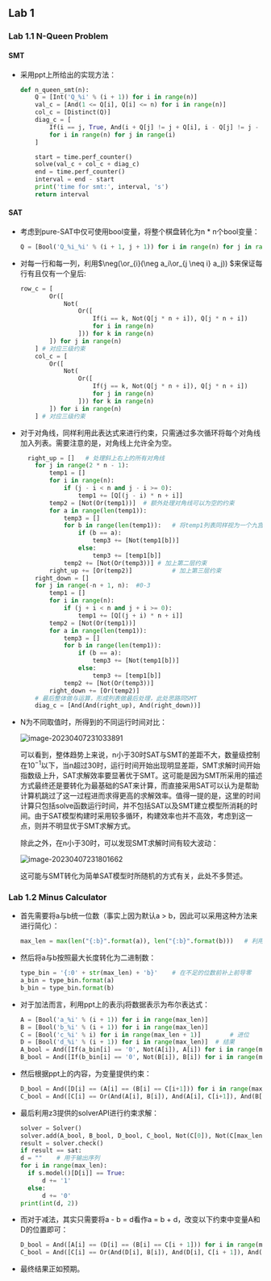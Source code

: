 ## Lab 1

### Lab 1.1 N-Queen Problem

#### SMT

- 采用ppt上所给出的实现方法：

  ```python
  def n_queen_smt(n):
      Q = [Int('Q_%i' % (i + 1)) for i in range(n)]
      val_c = [And(1 <= Q[i], Q[i] <= n) for i in range(n)]
      col_c = [Distinct(Q)]
      diag_c = [
          If(i == j, True, And(i + Q[j] != j + Q[i], i - Q[j] != j - Q[i]))
          for i in range(n) for j in range(i)
      ]
  
      start = time.perf_counter()
      solve(val_c + col_c + diag_c)
      end = time.perf_counter()
      interval = end - start
      print('time for smt:', interval, 's')
      return interval
  ```

#### SAT

- 考虑到pure-SAT中仅可使用bool变量，将整个棋盘转化为n * n个bool变量：

  ```python
  Q = [Bool('Q_%i_%i' % (i + 1, j + 1)) for i in range(n) for j in range(n)]
  ```

- 对每一行和每一列，利用$\neg(\or_{i}(\neg a_i\or_{j \neq i} a_j)) $来保证每行有且仅有一个皇后:

  ```python
  row_c = [
          Or([
              Not(
                  Or([
                      If(i == k, Not(Q[j * n + i]), Q[j * n + i])
                      for i in range(n)
                  ])) for k in range(n)
          ]) for j in range(n)
      ]	# 对应三级约束
      col_c = [
          Or([
              Not(
                  Or([
                      If(j == k, Not(Q[j * n + i]), Q[j * n + i])
                      for j in range(n)
                  ])) for k in range(n)
          ]) for i in range(n)
      ]	# 对应三级约束
  ```

  

- 对于对角线，同样利用此表达式来进行约束，只需通过多次循环将每个对角线加入列表。需要注意的是，对角线上允许全为空。

  ```python
  	right_up = []	# 处理斜上右上的所有对角线
      for j in range(2 * n - 1):
          temp1 = []
          for i in range(n):
              if (j - i < n and j - i >= 0):
                  temp1 += [Q[(j - i) * n + i]]
          temp2 = [Not(Or(temp1))]	# 额外处理对角线可以为空的约束
          for a in range(len(temp1)):
              temp3 = []
              for b in range(len(temp1)):	# 将temp1列表同样视为一个九宫格，处理主对角线上的所有元素，加上第一层约束
                  if (b == a):
                      temp3 += [Not(temp1[b])]	
                  else:
                      temp3 += [temp1[b]]
              temp2 += [Not(Or(temp3))]	# 加上第二层约束
          right_up += [Or(temp2)]			# 加上第三层约束
      right_down = []
      for j in range(-n + 1, n):  #0-3
          temp1 = []
          for i in range(n):
              if (j + i < n and j + i >= 0):
                  temp1 += [Q[(j + i) * n + i]]
          temp2 = [Not(Or(temp1))]
          for a in range(len(temp1)):
              temp3 = []
              for b in range(len(temp1)):
                  if (b == a):
                      temp3 += [Not(temp1[b])]
                  else:
                      temp3 += [temp1[b]]
              temp2 += [Not(Or(temp3))]
          right_down += [Or(temp2)]
      # 最后整体做与运算，形成列表做最后处理，此处思路同SMT
      diag_c = [And(And(right_up), And(right_down))]
  ```

- N为不同取值时，所得到的不同运行时间对比：

  ![image-20230407231033891](C:\Users\lenovo\AppData\Roaming\Typora\typora-user-images\image-20230407231033891.png)

  可以看到，整体趋势上来说，n小于30时SAT与SMT的差距不大，数量级控制在$10^{-1}$以下，当n超过30时，运行时间开始出现明显差距，SMT求解时间开始指数级上升，SAT求解效率要显著优于SMT。这可能是因为SMT所采用的描述方式最终还是要转化为最基础的SAT来计算，而直接采用SAT可以认为是帮助计算机跳过了这一过程进而求得更高的求解效率。值得一提的是，这里的时间计算只包括solve函数运行时间，并不包括SAT以及SMT建立模型所消耗的时间。由于SAT模型构建时采用较多循环，构建效率也并不高效，考虑到这一点，则并不明显优于SMT求解方式。

  除此之外，在n小于30时，可以发现SMT求解时间有较大波动：

  ![image-20230407231801662](C:\Users\lenovo\AppData\Roaming\Typora\typora-user-images\image-20230407231801662.png)

  这可能与SMT转化为简单SAT模型时所随机的方式有关，此处不多赘述。

### Lab 1.2 Minus Calculator

- 首先需要将a与b统一位数（事实上因为默认a > b，因此可以采用这种方法来进行简化）：

  ```python
  max_len = max(len("{:b}".format(a)), len("{:b}".format(b)))	# 利用python的格式化函数将二者二进制表示之后的数字进行对比，取其中最大长度
  ```

- 然后将a与b按照最大长度转化为二进制数：

  ```python
  type_bin = '{:0' + str(max_len) + 'b}'	# 在不足的位数前补上前导零
  a_bin = type_bin.format(a)
  b_bin = type_bin.format(b)
  ```

- 对于加法而言，利用ppt上的表示j将数据表示为布尔表达式：

  ```python
  A = [Bool('a_%i' % (i + 1)) for i in range(max_len)]
  B = [Bool('b_%i' % (i + 1)) for i in range(max_len)]
  C = [Bool('c_%i' % i) for i in range(max_len + 1)]		# 进位
  D = [Bool('d_%i' % (i + 1)) for i in range(max_len)]	# 结果
  A_bool = And([If(a_bin[i] == '0', Not(A[i]), A[i]) for i in range(max_len)])	# 将二进制转化为布尔表达式类型
  B_bool = And([If(b_bin[i] == '0', Not(B[i]), B[i]) for i in range(max_len)])	# 将二进制转化为布尔表达式类型
  ```

- 然后根据ppt上的内容，为变量提供约束：

  ```python
  D_bool = And([D[i] == (A[i] == (B[i] == C[i+1])) for i in range(max_len)])									# 考虑进位的加法
  C_bool = And([C[i] == Or(And(A[i], B[i]), And(A[i], C[i+1]), And(B[i], C[i+1])) for i in range(max_len)])	# 约束进位关系
  ```

- 最后利用z3提供的solverAPI进行约束求解：

  ```python
  solver = Solver()
  solver.add(A_bool, B_bool, D_bool, C_bool, Not(C[0]), Not(C[max_len]))
  result = solver.check()
  if result == sat:
  d = ""	# 用于输出序列
  for i in range(max_len):
  	if s.model()[D[i]] == True:
  		d += '1'
  	else:
  		d += '0'
  print(int(d, 2))
  ```

- 而对于减法，其实只需要将a - b = d看作a = b + d，改变以下约束中变量A和D的位置即可：

  ```python
  D_bool = And([A[i] == (D[i] == (B[i] == C[i + 1])) for i in range(max_len)])
  C_bool = And([C[i] == Or(And(D[i], B[i]), And(D[i], C[i + 1]), And(B[i], C[i + 1])) for i in range(max_len)])
  ```

- 最终结果正如预期。

  

